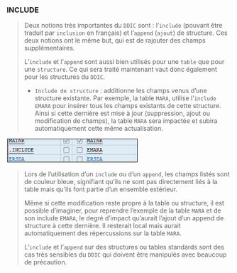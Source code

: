 ### **INCLUDE**

> Deux notions très importantes du `DDIC` sont : l’`include` (pouvant être traduit par `inclusion` en français) et l’`append` (`ajout`) de structure. Ces deux notions ont le même but, qui est de rajouter des champs supplémentaires.
>
> L’`include` et l’`append` sont aussi bien utilisés pour une `table` que pour une `structure`. Ce qui sera traité maintenant vaut donc également pour les structures du `DDIC`.
>
> - `Include de structure` : additionne les champs venus d’une structure existante. Par exemple, la table `MARA`, utilise l’`include EMARA` pour insérer tous les champs existants de cette structure. Ainsi si cette dernière est mise à jour (suppression, ajout ou modification de champs), la table `MARA` sera impactée et subira automatiquement cette même actualisation.

![](../00_Ressources/06_01_07.png)

> Lors de l’utilisation d’un `include` ou d’un `append`, les champs listés sont de couleur bleue, signifiant qu’ils ne sont pas directement liés à la table mais qu’ils font partie d’un ensemble extérieur.
>
> Même si cette modification reste propre à la table ou structure, il est possible d’imaginer, pour reprendre l’exemple de la table `MARA` et de son include `EMARA`, le degré d’impact qu’aurait l’ajout d’un append de structure à cette dernière. Il resterait local mais aurait automatiquement des répercussions sur la table `MARA`.
>
> L’`include` et l’`append` sur des structures ou tables standards sont des cas très sensibles du `DDIC` qui doivent être manipulés avec beaucoup de précaution.
